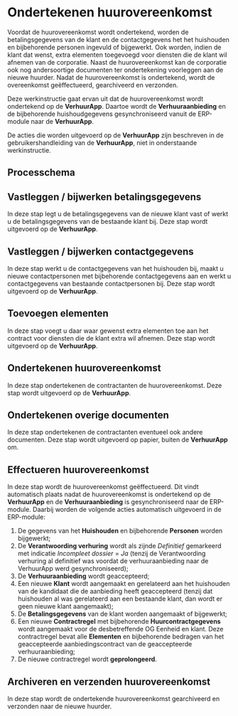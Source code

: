# Ondertekenen huurovereenkomst 

Voordat de huurovereenkomst wordt ondertekend, worden de betalingsgegevens van de klant en de contactgegevens het het huishouden en bijbehorende personen ingevuld of bijgewerkt. Ook worden, indien de klant dat wenst, extra elementen toegevoegd voor diensten die de klant wil afnemen van de corporatie. Naast de huurovereenkomst kan de corporatie ook nog andersoortige documenten ter ondertekening voorleggen aan de nieuwe huurder. Nadat de huurovereenkomst is ondertekend, wordt de overeenkomst geëffectueerd, gearchiveerd en verzonden. 

Deze werkinstructie gaat ervan uit dat de huurovereenkomst wordt ondertekend op de **VerhuurApp**. Daartoe wordt de **Verhuuraanbieding** en de bijbehorende huishoudgegevens gesynchroniseerd vanuit de ERP-module naar de **VerhuurApp**. 

De acties die worden uitgevoerd op de **VerhuurApp** zijn beschreven in de gebruikershandleiding van de **VerhuurApp**, niet in onderstaande werkinstructie. 

## Processchema 

## Vastleggen / bijwerken betalingsgegevens 
In deze stap legt u de betalingsgegevens van de nieuwe klant vast of werkt u de betalingsgegevens van de bestaande klant bij. Deze stap wordt uitgevoerd op de **VerhuurApp**. 
 

## Vastleggen / bijwerken contactgegevens 
In deze stap werkt u de contactgegevens van het huishouden bij, maakt u nieuwe contactpersonen met bijbehorende contactgegevens aan en werkt u contactgegevens van bestaande contactpersonen bij. Deze stap wordt uitgevoerd op de **VerhuurApp**. 


## Toevoegen elementen 
In deze stap voegt u daar waar gewenst extra elementen toe aan het contract voor diensten die de klant extra wil afnemen. Deze stap wordt uitgevoerd op de **VerhuurApp**.  


## Ondertekenen huurovereenkomst 
In deze stap ondertekenen de contractanten de huurovereenkomst. Deze stap wordt uitgevoerd op de **VerhuurApp**.  

## Ondertekenen overige documenten 
In deze stap ondertekenen de contractanten eventueel ook andere documenten. Deze stap wordt uitgevoerd op papier, buiten de **VerhuurApp** om. 

## Effectueren huurovereenkomst 
In deze stap wordt de huurovereenkomst geëffectueerd. Dit vindt automatisch plaats nadat de huurovereenkomst is ondertekend op de **VerhuurApp** en de **Verhuuraanbieding** is gesynchroniseerd naar de ERP-module. Daarbij worden de volgende acties automatisch uitgevoerd in de ERP-module: 

 1. De gegevens van het **Huishouden** en bijbehorende **Personen** worden bijgewerkt; 
 2. De **Verantwoording verhuring** wordt als zijnde *Definitief* gemarkeerd met indicatie *Incompleet dossier* = *Ja* (tenzij de Verantwoording verhuring al definitief was voordat de verhuuraanbieding naar de VerhuurApp werd gesynchroniseerd);  
 3. De **Verhuuraanbieding** wordt geaccepteerd; 
 4. Een nieuwe **Klant** wordt aangemaakt en gerelateerd aan het huishouden van de kandidaat die de aanbieding heeft geaccepteerd (tenzij dat huishouden al was gerelateerd aan een bestaande klant, dan wordt er geen nieuwe klant aangemaakt);  
 5. De **Betalingsgegevens** van de klant worden aangemaakt of bijgewerkt; 
 6. Een nieuwe **Contractregel** met bijbehorende **Huurcontractgegevens** wordt aangemaakt voor de desbetreffende OG Eenheid en klant. Deze contractregel bevat alle **Elementen** en bijbehorende bedragen van het geaccepteerde aanbiedingscontract van de geaccepteerde verhuuraanbieding; 
 7. De nieuwe contractregel wordt **geprolongeerd**. 


## Archiveren en verzenden huurovereenkomst 
In deze stap wordt de ondertekende huurovereenkomst gearchiveerd en verzonden naar de nieuwe huurder. 
 
<!--stackedit_data:
eyJoaXN0b3J5IjpbLTMzNDU3NDI5MV19
-->
